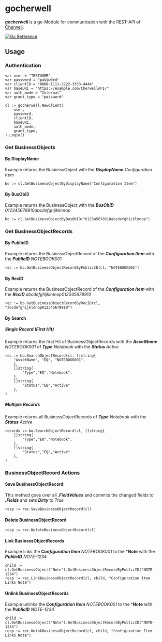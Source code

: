 # gocherwell
***gocherwell*** is a go-Module for communication with the REST-API of [Cherwell](https://cherwell.com "Cherwell").

[![Go Reference](https://pkg.go.dev/badge/github.com/itsscb/gocherwell.svg)](https://pkg.go.dev/github.com/itsscb/gocherwell)
## Usage
### Authentication
```
var user = "TESTUSER"
var password = "p4$$w0rd"
var clientID = "0000-1111-2222-3333-4444"
var baseURI = "https://example.com/CherwellAPI/"
var auth_mode = "Internal"
var grant_type = "password"

cl := gocherwell.NewClient(
    user,
    password,
    clientID,
    baseURI,
    auth_mode,
    grant_type,
).Login()
```

### Get BusinessObjects
#### By DisplayName
Example returns the BusinessObject with the ***DisplayName*** *Configuration Item*
```
bo := cl.GetBusinessObjectByDisplayName("Configuration Item")
```
#### By BusObID
Example returns the BusinessObject with the ***BusObID*** *012345678910abcdefghijklmnop*
```
bo := cl.GetBusinessObjectByBusObID("012345678910abcdefghijklmnop")
```

### Get BusinessObjectRecords
#### By PublicID
Example returns the BusinessObjectRecord of the ***Configuration Item*** with the ***PublicID*** *NOTEBOOK001*
```
rec := bo.GetBusinessObjectRecordByPublicID(cl, "NOTEBOOK001")
```
#### By RecID
Example returns the BusinessObjectRecord of the ***Configuration Item*** with the ***RecID*** *abcdefghijklmnop012345678910*
```
rec := bo.GetBusinessObjectRecordByRecID(cl, "abcdefghijklmnop012345678910")
```
#### By Search
##### Single Record (First Hit)
Example returns the first Hit of BusinessObjectRecords with the ***AssetName*** *NOTEBOOK001* of ***Type*** *Notebook* with the ***Status*** *Active* 
```
rec := bo.SearchObjectRecord(cl, []string{
    "AssetName", "EQ", "NOTEBOOK001",
    },
    []string{
        "Type","EQ","Notebook",
    },
    []string{
        "Status","EQ","Active"
    },
)
```
##### Multiple Records
Example returns all BusinessObjectRecords of ***Type*** *Notebook* with the ***Status*** *Active* 
```
records := bo.SearchObjectRecord(cl, []string{
    []string{
        "Type","EQ","Notebook",
    },
    []string{
        "Status","EQ","Active"
    },
)
```
### BusinessObjectRecord Actions
#### Save BusinessObjectRecord
This method goes over all ***.FieldValues*** and commits the changed fields to ***.Fields*** and sets ***Dirty*** to *True*
```
resp := rec.SaveBusinessObjectRecord(cl)
```

#### Delete BusinessObjectRecord
```
resp := rec.DeleteBusinessObjectRecord(cl)
```

#### Link BusinessObjectRecords
Example links the ***Configuration Item*** *NOTEBOOK001* to the ***Note** with the ***PublicID*** *NOTE-1234*
```
child := cl.GetBusinessObject("Note").GetBusinessObjectRecordByPublicID("NOTE-1234")
resp := rec.LinkBusinessObjectRecord(cl, child, "Configuration Item Links Note")
```

#### Unlink BusinessObjectRecords
Example unlinks the ***Configuration Item*** *NOTEBOOK001* to the ***Note** with the ***PublicID*** *NOTE-1234*
```
child := cl.GetBusinessObject("Note").GetBusinessObjectRecordByPublicID("NOTE-1234")
resp := rec.UninkBusinessObjectRecord(cl, child, "Configuration Item Links Note")
```
